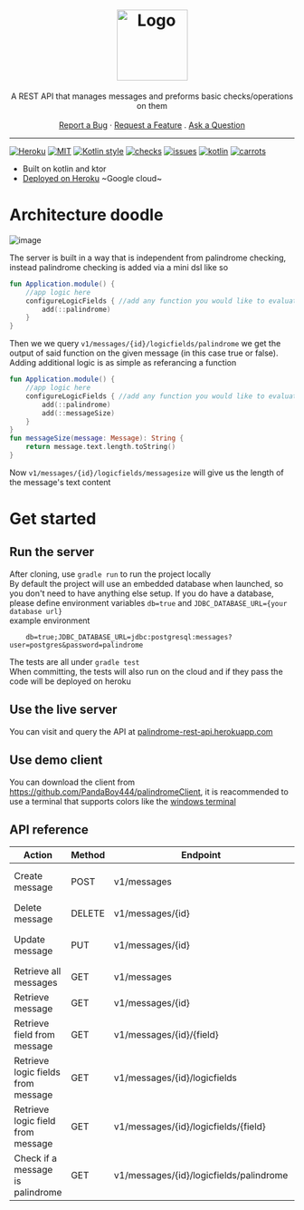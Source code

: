 <h1 align="center">
    <img src="https://user-images.githubusercontent.com/8178413/159716209-0f91e643-2b80-428a-a5f1-c7e8c7aea5d2.svg" alt="Logo" width="125" height="125">
</h1>
<div align="center">
  A REST API that manages messages and preforms basic checks/operations on them
  <br />
  <br />
  <a href="https://github.com/PandaBoy444/palindromeRestApi/issues/new?assignees=&labels=bug">Report a Bug</a>
  ·
  <a href="https://github.com/PandaBoy444/palindromeRestApi/issues/new?assignees=&labels=enhancement">Request a Feature</a>
  .
  <a href="https://github.com/PandaBoy444/palindromeRestApi/discussions">Ask a Question</a>
</div>  

 ---
[![Heroku](https://pyheroku-badge.herokuapp.com/?app=palindrome-rest-api)](https://palindrome-rest-api.herokuapp.com)
[![MIT](https://badgen.net/github/license/PandaBoy444/palindromeRestApi)](https://opensource.org/licenses/MIT)
[![Kotlin style](https://badgen.net/badge/code%20style/kotlin-official/f2a)](https://kotlinlang.org/docs/coding-conventions.html)
[![checks](https://badgen.net/github/checks/PandaBoy444/palindromeRestApi)](https://github.com/PandaBoy444/palindromeRestApi/actions)
[![issues](https://badgen.net/github/open-issues/PandaBoy444/palindromeRestApi)](https://github.com/PandaBoy444/palindromeRestApi/issues)
[![kotlin](https://img.shields.io/badge/build%20with-kotlin-purple)](https://kotlinlang.org/)
[![carrots](https://img.shields.io/badge/favorite%20snack-carrots-orange)](https://rr.noordstar.me/bcd3d25d)


- Built on kotlin and ktor
- [Deployed on Heroku](https://palindrome-rest-api.herokuapp.com/) ~Google cloud~
# Architecture doodle
![image](https://user-images.githubusercontent.com/8178413/159892417-4b00d541-44af-4511-b573-3866605bd89c.png)

The server is built in a way that is independent from palindrome checking, instead palindrome checking is added via a mini dsl like so
```kotlin
fun Application.module() {
    //app logic here
    configureLogicFields { //add any function you would like to evaluate as logic field
        add(::palindrome)
    }
}
```
Then we we query ``v1/messages/{id}/logicfields/palindrome`` we get the output of said function on the given message (in this case true or false).  
Adding additional logic is as simple as referancing a function
```kotlin
fun Application.module() {
    //app logic here
    configureLogicFields { //add any function you would like to evaluate as logic field
        add(::palindrome)
        add(::messageSize)
    }   
}
fun messageSize(message: Message): String {
    return message.text.length.toString()
}
```
Now ``v1/messages/{id}/logicfields/messagesize`` will give us the length of the message's text content
# Get started
## Run the server
After cloning, use `gradle run` to run the project locally  
By default the project will use an embedded database when launched, so you don't need to have anything else setup. If you do have a database, please define environment variables `db=true` and `JDBC_DATABASE_URL={your database url}`   
example environment 
```
    db=true;JDBC_DATABASE_URL=jdbc:postgresql:messages?user=postgres&password=palindrome
```  
The tests are all under `gradle test`  
When committing, the tests will also run on the cloud and if they pass the code will be deployed on heroku  
## Use the live server
You can visit and query the API at [palindrome-rest-api.herokuapp.com](https://palindrome-rest-api.herokuapp.com)
## Use demo client
You can download the client from https://github.com/PandaBoy444/palindromeClient, it is reacommended to use a terminal that supports colors like the [windows terminal](https://github.com/microsoft/terminal)
## API reference
| Action                             | Method | Endpoint                                | Arguments                       |
|------------------------------------|--------|-----------------------------------------|---------------------------------|
| Create message                     | POST   | v1/messages                             | text={The text of the message}  |
| Delete message                     | DELETE | v1/messages/{id}                        |                                 |
| Update message                     | PUT    | v1/messages/{id}                        | text={New text for the message} |
| Retrieve all messages              | GET    | v1/messages                             |                                 |
| Retrieve message                   | GET    | v1/messages/{id}                        |                                 |
| Retrieve field from message        | GET    | v1/messages/{id}/{field}                |                                 |
| Retrieve logic fields from message | GET    | v1/messages/{id}/logicfields            |                                 |
| Retrieve logic field from message  | GET    | v1/messages/{id}/logicfields/{field}    |                                 |
| Check if a message is palindrome   | GET    | v1/messages/{id}/logicfields/palindrome |                                 |
